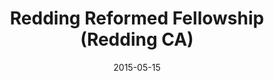 ---
date: &id001 2015-05-15
end_date: null
location:
  address: null
  city: Redding
  state: CA
minister:
- end: 2015-05-15
  name: Gene L. Crow
  start: 2008-01-01
  type: Organizing Pastor
- end: null
  name: Gene L. Crow
  start: 2015-01-01
  type: Pastor
ministers:
- Gene L. Crow
- Gene L. Crow
name: Redding Reformed Fellowship
names:
- end: null
  name: Redding Reformed Fellowship
  start: 2015-05-15
origination_date: *id001
raw_data: "AR Redding\nRedding Reformed Fellowship (May 15, 2015\u2013 )\n(was Trinity\
  \ Presbyterian mission work, Shasta Lake, 2001\u20132010)\nOrg. Pastor: Gene L.\
  \ Crow, 2008\u201315\nPastor: Gene. L. Crow, 2015\u2013"
received_from: null
states:
- CA
status:
  active: true
  end_date: null
  reason: null
  received_from: null
  withdrawal_to: null
title: Redding Reformed Fellowship (Redding CA)
year_established:
- 2015

---